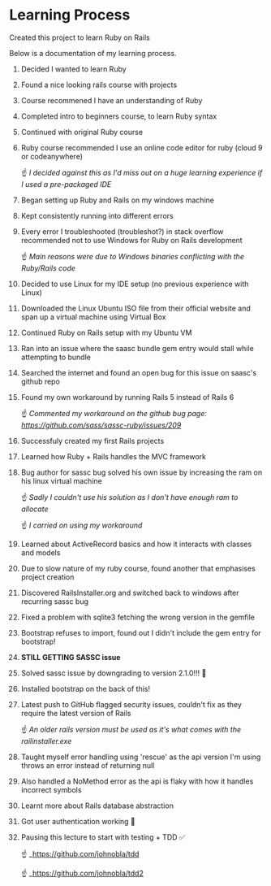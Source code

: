 # Learning Process

Created this project to learn Ruby on Rails

Below is a documentation of my learning process.

1. Decided I wanted to learn Ruby

1. Found a nice looking rails course with projects

1. Course recommened I have an understanding of Ruby

1. Completed intro to beginners course, to learn Ruby syntax

1. Continued with original Ruby course

1. Ruby course recommended I use an online code editor for ruby (cloud 9 or codeanywhere)

    ☝ _I decided against this as I'd miss out on a huge learning experience if I used a pre-packaged IDE_

1. Began setting up Ruby and Rails on my windows machine

1. Kept consistently running into different errors

1. Every error I troubleshooted (troubleshot?) in stack overflow recommended not to use Windows for Ruby on Rails development

    ☝ _Main reasons were due to Windows binaries conflicting with the Ruby/Rails code_

1. Decided to use Linux for my IDE setup (no previous experience with Linux)

1. Downloaded the Linux Ubuntu ISO file from their official website and span up a virtual machine using Virtual Box

1. Continued Ruby on Rails setup with my Ubuntu VM

1. Ran into an issue where the saasc bundle gem entry would stall while attempting to bundle

1. Searched the internet and found an open bug for this issue on saasc's github repo

1. Found my own workaround by running Rails 5 instead of Rails 6

    ☝ _Commented my workaround on the github bug page: https://github.com/sass/sassc-ruby/issues/209_

1. Successfuly created my first Rails projects

1. Learned how Ruby + Rails handles the MVC framework

1. Bug author for sassc bug solved his own issue by increasing the ram on his linux virtual machine

    ☝ _Sadly I couldn't use his solution as I don't have enough ram to allocate_

    ☝ _I carried on using my workaround_

1. Learned about ActiveRecord basics and how it interacts with classes and models

1. Due to slow nature of my ruby course, found another that emphasises project creation

1. Discovered RailsInstaller.org and switched back to windows after recurring sassc bug

1. Fixed a problem with sqlite3 fetching the wrong version in the gemfile

1. Bootstrap refuses to import, found out I didn't include the gem entry for bootstrap!

1. __STILL GETTING SASSC issue__

1. Solved sassc issue by downgrading to version 2.1.0!!! 🥳

1. Installed bootstrap on the back of this!

1. Latest push to GitHub flagged security issues, couldn't fix as they require the latest version of Rails

    ☝ _An older rails version must be used as it's what comes with the railinstaller.exe_

1. Taught myself error handling using 'rescue' as the api version I'm using throws an error instead of returning null

1. Also handled a NoMethod error as the api is flaky with how it handles incorrect symbols

1. Learnt more about Rails database abstraction

1. Got user authentication working 🥳

1. Pausing this lecture to start with testing + TDD ✅

    ☝ _https://github.com/johnobla/tdd

    ☝ _https://github.com/johnobla/tdd2

